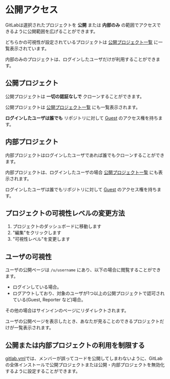 # 公開アクセス

GitLabは選択されたプロジェクトを **公開** または **内部のみ** の範囲でアクセスできるように公開範囲を広げることができます。

どちらかの可視性が設定されているプロジェクトは [公開プロジェクト一覧](/public) に一覧表示されています。

内部のみのプロジェクトは、ログインしたユーザだけが利用することができます。

## 公開プロジェクト

公開プロジェクトは **一切の認証なしで** クローンすることができます。

公開プロジェクトは [公開プロジェクト一覧](/public) にも一覧表示されます。

**ログインしたユーザは誰でも** リポジトリに対して [Guest](../permissions/permissions) のアクセス権を持ちます。

## 内部プロジェクト

内部プロジェクトはログインしたユーザであれば誰でもクローンすることができます。

内部プロジェクトは、ログインしたユーザの場合 [公開プロジェクト一覧](/public) にも表示されます。

ログインしたユーザは誰でもリポジトリに対して [Guest](../permissions/permissions) のアクセス権を持ちます。

## プロジェクトの可視性レベルの変更方法

1. プロジェクトのダッシュボードに移動します
1. "編集"をクリックします
1. "可視性レベル"を変更します

## ユーザの可視性

ユーザの公開ページは `/u/username` にあり、以下の場合に閲覧することができます。

- ログインしている場合。
- ログアウトしており、対象のユーザが1つ以上の公開プロジェクトで認可されている(Guest, Reporter など)場合。

その他の場合はサインインのページにリダイレクトされます。

ユーザの公開ページを表示したとき、あなたが見ることのできるプロジェクトだけが一覧表示されます。

## 公開または内部プロジェクトの利用を制限する

[gitlab.yml](https://gitlab.com/gitlab-org/gitlab-ce/blob/dbd88d453b8e6c78a423fa7e692004b1db6ea069/config/gitlab.yml.example#L64)では、メンバーが誤ってコードを公開してしまわないように、GitLabの全体インストールで公開プロジェクトまたは公開・内部プロジェクトを無効化するように設定することができます。
